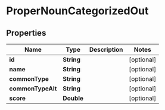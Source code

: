 
# ProperNounCategorizedOut

## Properties
Name | Type | Description | Notes
------------ | ------------- | ------------- | -------------
**id** | **String** |  |  [optional]
**name** | **String** |  |  [optional]
**commonType** | **String** |  |  [optional]
**commonTypeAlt** | **String** |  |  [optional]
**score** | **Double** |  |  [optional]



